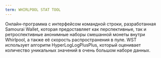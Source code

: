```yaml
---
term: WHIRLPOOL STAT TOOL
---
```


Онлайн-программа с интерфейсом командной строки, разработанная Samourai Wallet, которая предоставляет как перспективные, так и ретроспективные анонимные наборы смешанной монеты внутри Whirlpool, а также её скорость распространения в пуле. WST использует алгоритм HyperLogLogPlusPlus, который оценивает количество уникальных значений в очень большом наборе данных.